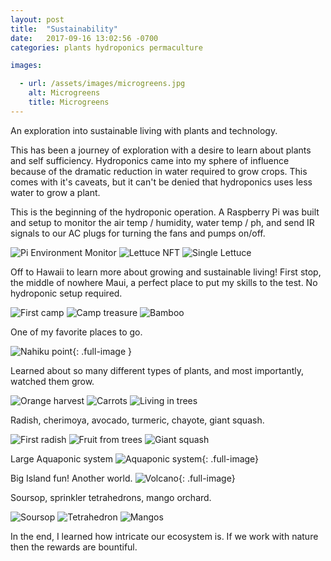 ```yaml
---
layout: post
title:  "Sustainability"
date:   2017-09-16 13:02:56 -0700
categories: plants hydroponics permaculture

images:

  - url: /assets/images/microgreens.jpg
    alt: Microgreens
    title: Microgreens
---
```

An exploration into sustainable living with plants and technology.

This has been a journey of exploration with a desire to learn about plants and self sufficiency.  Hydroponics came into my sphere of influence because of the dramatic reduction in water required to grow crops.  This comes with it's caveats, but it can't be denied that hydroponics uses less water to grow a plant.

This is the beginning of the hydroponic operation.  A Raspberry Pi was built and setup to monitor the air temp / humidity, water temp / ph, and send IR signals to our AC plugs for turning the fans and pumps on/off.

![Pi Environment Monitor](/assets/images/green/IMG_1448.jpg)
![Lettuce NFT](/assets/images/green/IMG_1456.jpg)
![Single Lettuce](/assets/images/green/IMG_1458.jpg)

Off to Hawaii to learn more about growing and sustainable living!  First stop, the middle of nowhere Maui, a perfect place to put my skills to the test.  No hydroponic setup required.

![First camp](/assets/images/green/IMG_1499.jpg)
![Camp treasure](/assets/images/green/IMG_1502.jpg)
![Bamboo](/assets/images/green/IMG_1518.jpg)

One of my favorite places to go.

![Nahiku point](/assets/images/green/IMG_1674.jpg){: .full-image }

Learned about so many different types of plants, and most importantly, watched them grow.

![Orange harvest](/assets/images/green/IMG_2005.jpg)
![Carrots](/assets/images/green/IMG_1937.jpg)
![Living in trees](/assets/images/green/IMG_1909.jpg)

Radish, cherimoya, avocado, turmeric, chayote, giant squash.

![First radish](/assets/images/green/IMG_1645.jpg)
![Fruit from trees](/assets/images/green/IMG_1938.jpg)
![Giant squash](/assets/images/green/IMG_1980.jpg)

Large Aquaponic system
![Aquaponic system](/assets/images/green/IMG_2014.jpg){: .full-image}

Big Island fun!  Another world.
![Volcano](/assets/images/green/IMG_2172.jpg){: .full-image}

Soursop, sprinkler tetrahedrons, mango orchard.

![Soursop](/assets/images/green/IMG_2146.jpg)
![Tetrahedron](/assets/images/green/IMG_2154.jpg)
![Mangos](/assets/images/green/IMG_2336.jpg)

In the end, I learned how intricate our ecosystem is. If we work with nature then the rewards are bountiful. 



